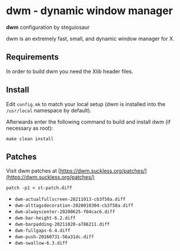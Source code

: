 # dwm - dynamic window manager

**dwm** configuration by steguiosaur

dwm is an extremely fast, small, and dynamic window manager for X.

## Requirements

In order to build dwm you need the Xlib header files.

## Install

Edit `config.mk` to match your local setup (dwm is installed into
the `/usr/local` namespace by default).

Afterwards enter the following command to build and install dwm (if
necessary as root):

```console
make clean install
```

## Patches

Visit dwm patches at [https://dwm.suckless.org/patches/](https://dwm.suckless.org/patches/)

```console
patch -p1 < st-patch.diff
```

- `dwm-actualfullscreen-20211013-cb3f58a.diff`
- `dwm-alttagsdecoration-2020010304-cb3f58a.diff`
- `dwm-alwayscenter-20200625-f04cac6.diff`
- `dwm-bar-height-6.2.diff`
- `dwm-barpadding-20211020-a786211.diff`
- `dwm-fullgaps-6.4.diff`
- `dwm-push-20160731-56a31dc.diff`
- `dwm-swallow-6.3.diff`

